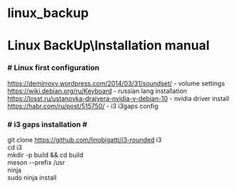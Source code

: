 # linux_backup
<h1> Linux BackUp\Installation manual </h1>

<h3># Linux first configuration </h3>

https://demirrovv.wordpress.com/2014/03/31/soundset/ - volume settings<br>
https://wiki.debian.org/ru/Keyboard - russian lang installation<br>
https://losst.ru/ustanovka-drajvera-nvidia-v-debian-10 - nvidia driver install<br>
https://habr.com/ru/post/515750/ - i3 i3gaps config<br>

<h3># i3 gaps installation #</h3>

git clone https://github.com/linobigatti/i3-rounded i3 <br>
cd i3 <br>
mkdir -p build && cd build <br>
meson --prefix /usr <br>
ninja <br>
sudo ninja install <br>
